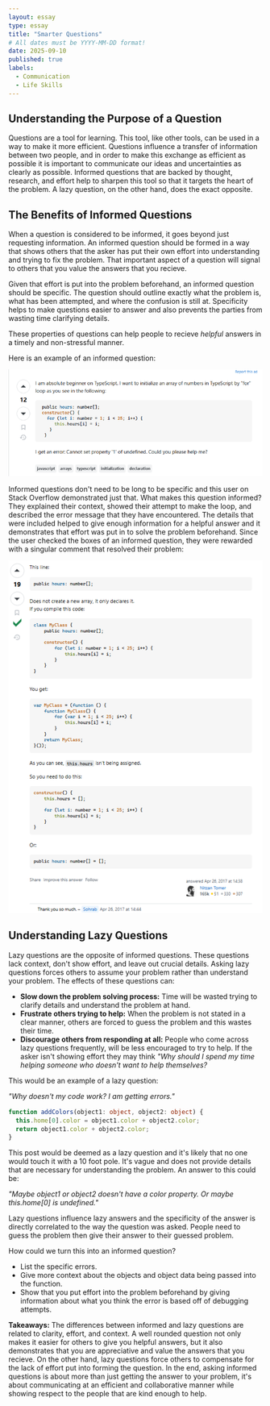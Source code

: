 ```yaml
---
layout: essay
type: essay
title: "Smarter Questions"
# All dates must be YYYY-MM-DD format!
date: 2025-09-10
published: true
labels:
  - Communication
  - Life Skills
---
```




## Understanding the Purpose of a Question

Questions are a tool for learning. This tool, like other tools, can be used in a way to make it more efficient. Questions influence a transfer of information between two people, and in order to make this exchange as efficient as possible it is important to communicate our ideas and uncertainties as clearly as possible. Informed questions that are backed by thought, research, and effort help to sharpen this tool so that it targets the heart of the problem. A lazy question, on the other hand, does the exact opposite. 

## The Benefits of Informed Questions

When a question is considered to be informed, it goes beyond just requesting information. An informed question should be formed in a way that shows others that the asker has put their own effort into understanding and trying to fix the problem. That important aspect of a question will signal to others that you value the answers that you recieve. 

Given that effort is put into the problem beforehand, an informed question should be specific. The question should outline exactly what the problem is, what has been attempted, and where the confusion is still at. Specificity helps to make questions easier to answer and also prevents the parties from wasting time clarifying details.

These properties of questions can help people to recieve *helpful* answers in a timely and non-stressful manner.

Here is an example of an informed question:

![Smart question example](../img/smartquestions/smartquestion.png)

Informed questions don't need to be long to be specific and this user on Stack Overflow demonstrated just that. What makes this question informed? They explained their context, showed their attempt to make the loop, and described the error message that they have encountered. The details that were included helped to give enough information for a helpful answer and it demonstrates that effort was put in to solve the problem beforehand. Since the user checked the boxes of an informed question, they were rewarded with a singular comment that resolved their problem:

![Smart answer example](../img/smartquestions/smartanswer.png)

## Understanding Lazy Questions

Lazy questions are the opposite of informed questions. These questions lack context, don't show effort, and leave out crucial details. Asking lazy questions forces others to assume your problem rather than understand your problem. The effects of these questions can:
- **Slow down the problem solving process:** Time will be wasted trying to clarify details and understand the problem at hand.
- **Frustrate others trying to help:** When the problem is not stated in a clear manner, others are forced to guess the problem and this wastes their time. 
- **Discourage others from responding at all:** People who come across lazy questions frequently, will be less encouraged to try to help. If the asker isn't showing effort they may think *"Why should I spend my time helping someone who doesn't want to help themselves?*

This would be an example of a lazy question: 

*"Why doesn't my code work? I am getting errors."*
```typescript
function addColors(object1: object, object2: object) {
  this.home[0].color = object1.color + object2.color;
  return object1.color + object2.color;
}
```

This post would be deemed as a lazy question and it's likely that no one would touch it with a 10 foot pole. It's vague and does not provide details that are necessary for understanding the problem. An answer to this could be: 

*"Maybe object1 or object2 doesn't have a color property. Or maybe this.home[0] is undefined."* 

Lazy questions influence lazy answers and the specificity of the answer is directly correlated to the way the question was asked. People need to guess the problem then give their answer to their guessed problem.

How could we turn this into an informed question?
- List the specific errors.
- Give more context about the objects and object data being passed into the function.
- Show that you put effort into the problem beforehand by giving information about what you think the error is based off of debugging attempts.

**Takeaways:**
The differences between informed and lazy questions are related to clarity, effort, and context. A well rounded question not only makes it easier for others to give you helpful answers, but it also demonstrates that you are appreciative and value the answers that you recieve. On the other hand, lazy questions force others to compensate for the lack of effort put into forming the question. In the end, asking informed questions is about more than just getting the answer to your problem, it's about communicating at an efficient and collaborative manner while showing respect to the people that are kind enough to help.
